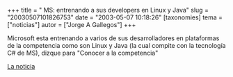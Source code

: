 +++
title = "  MS: entrenando a sus developers en Linux y Java"
slug = "20030507101826753"
date = "2003-05-07 10:18:26"
[taxonomies]
tema = ["noticias"]
autor = ["Jorge A Gallegos"]
+++

Microsoft esta entrenando a varios de sus desarrolladores en plataformas
de la competencia como son Linux y Java (la cual compite con la
tecnología C# de MS), dizque para "Conocer a la competencia"  
  
[La noticia](http://www.vnunet.com/News/1140635)

